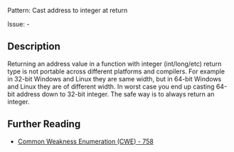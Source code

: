 Pattern: Cast address to integer at return

Issue: -

## Description

Returning an address value in a function with integer (int/long/etc) return type is not portable across different platforms and compilers. For example in 32-bit Windows and Linux they are same width, but in 64-bit Windows and Linux they are of different width. In worst case you end up casting 64-bit address down to 32-bit integer. The safe way is to always return an integer.

## Further Reading

* [Common Weakness Enumeration (CWE) - 758](https://cwe.mitre.org/data/definitions/758.html)